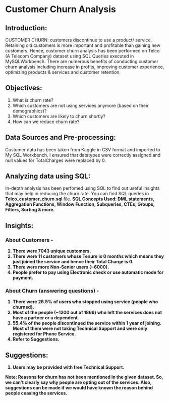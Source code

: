 # Customer Churn Analysis
## Introduction:
CUSTOMER CHURN: customers discontinue to use a product/ service.
Retaining old customers is more important and profitable than gaining new customers. Hence, customer churn analysis has been performed on Telco (A Telecom Company) dataset using SQL Queries executed in MySQLWorkbench. There are numerous benefits of conducting customer churn analysis including increase in profits, improving customer experience, optimizing products & services and customer retention.

## Objectives:
1. What is churn rate?
1. Which customers are not using services anymore (based on their demographics)?
2. Which customers are likely to churn shortly?
3. How can we reduce churn rate?

## Data Sources and Pre-processing:
Customer data has been taken from Kaggle in CSV format and imported to My SQL Workbench. I ensured that datatypes were correctly assigned and null values for TotalCharges were replaced by 0.

## Analyzing data using SQL:
In-depth analysis has been perfomed using SQL to find out useful insights that may help in reducing the churn rate. You can find SQL queries in <b> <a href="https://github.com/palak-kaur-sodhi/Pizza-Sales-Report/blob/main/Pizza_sales.sql"> Telco_customer_churn.sql </a></b> file.
<strong> SQL Concepts Used: <strong> DML statements, Aggregation Functions, Window Function, Subqueries, CTEs, Groups, Filters, Sorting & more.

## Insights:
### About Customers -
1. There were 7043 unique customers.
2. There were 11 customers whose Tenure is 0 months which means they just joined the service and hence their Total Charge is 0.
3. There were more Non-Senior users (~6000).
4. People prefer to pay using Electronic check or use automatic mode for payment.

### About Churn (answering questions) - 
1. There were 26.5% of users who stopped using service (people who churned). 
2. Most of the people (~1200 out of 1869) who left the services does not have a partner or a dependent.
3. 55.4% of the people discontinued the service within 1 year of joining. Most of them were not taking Technical Support and were only registered for Phone Service.
4. Refer to Suggestions.
   
## Suggestions:
1. Users may be provided with free Technical Support.

Note: Reasons for churn has not been mentioned in the given dataset. So, we can't clearly say why people are opting out of the services. Also, suggestions can be made if we would have known the reason behind people ceasing the services.

